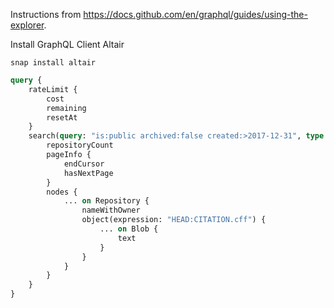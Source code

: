 
Instructions from https://docs.github.com/en/graphql/guides/using-the-explorer.

Install GraphQL Client Altair

```
snap install altair
```

```graphql
query {
    rateLimit {
        cost
        remaining
        resetAt
    }
    search(query: "is:public archived:false created:>2017-12-31", type: REPOSITORY, first: 100, after: null){
        repositoryCount
        pageInfo {
            endCursor
            hasNextPage
        }
        nodes {
            ... on Repository {
                nameWithOwner
                object(expression: "HEAD:CITATION.cff") {
                    ... on Blob {
                        text
                    }
                }
            }
        }
    }
}
```
